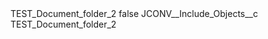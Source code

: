 <?xml version="1.0" encoding="UTF-8"?>
<CustomMetadata xmlns="http://soap.sforce.com/2006/04/metadata" xmlns:xsi="http://www.w3.org/2001/XMLSchema-instance" xmlns:xsd="http://www.w3.org/2001/XMLSchema">
    <label>TEST_Document_folder_2</label>
    <protected>false</protected>
    <values>
        <field>JCONV__Include_Objects__c</field>
        <value xsi:type="xsd:string">TEST_Document_folder_2</value>
    </values>
</CustomMetadata>
